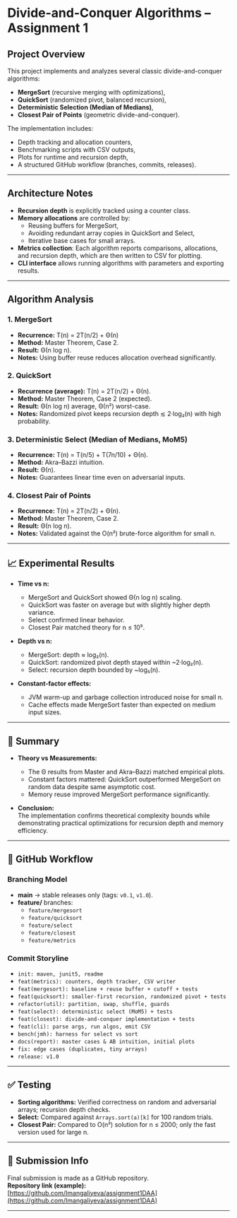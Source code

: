 # Divide-and-Conquer Algorithms – Assignment 1

##  Project Overview
This project implements and analyzes several classic divide-and-conquer algorithms:
- **MergeSort** (recursive merging with optimizations),
- **QuickSort** (randomized pivot, balanced recursion),
- **Deterministic Selection (Median of Medians)**,
- **Closest Pair of Points** (geometric divide-and-conquer).

The implementation includes:
- Depth tracking and allocation counters,
- Benchmarking scripts with CSV outputs,
- Plots for runtime and recursion depth,
- A structured GitHub workflow (branches, commits, releases).

---

##  Architecture Notes
- **Recursion depth** is explicitly tracked using a counter class.
- **Memory allocations** are controlled by:
  - Reusing buffers for MergeSort,
  - Avoiding redundant array copies in QuickSort and Select,
  - Iterative base cases for small arrays.
- **Metrics collection**: Each algorithm reports comparisons, allocations, and recursion depth, which are then written to CSV for plotting.
- **CLI interface** allows running algorithms with parameters and exporting results.

---

##  Algorithm Analysis

### 1. MergeSort
- **Recurrence:** T(n) = 2T(n/2) + Θ(n)
- **Method:** Master Theorem, Case 2.
- **Result:** Θ(n log n).
- **Notes:** Using buffer reuse reduces allocation overhead significantly.

### 2. QuickSort
- **Recurrence (average):** T(n) = 2T(n/2) + Θ(n).
- **Method:** Master Theorem, Case 2 (expected).
- **Result:** Θ(n log n) average, Θ(n²) worst-case.
- **Notes:** Randomized pivot keeps recursion depth ≲ 2·log₂(n) with high probability.

### 3. Deterministic Select (Median of Medians, MoM5)
- **Recurrence:** T(n) = T(n/5) + T(7n/10) + Θ(n).
- **Method:** Akra–Bazzi intuition.
- **Result:** Θ(n).
- **Notes:** Guarantees linear time even on adversarial inputs.

### 4. Closest Pair of Points
- **Recurrence:** T(n) = 2T(n/2) + Θ(n).
- **Method:** Master Theorem, Case 2.
- **Result:** Θ(n log n).
- **Notes:** Validated against the O(n²) brute-force algorithm for small n.

---

## 📈 Experimental Results

- **Time vs n:**
  - MergeSort and QuickSort showed Θ(n log n) scaling.
  - QuickSort was faster on average but with slightly higher depth variance.
  - Select confirmed linear behavior.
  - Closest Pair matched theory for n ≤ 10⁵.

- **Depth vs n:**
  - MergeSort: depth ≈ log₂(n).
  - QuickSort: randomized pivot depth stayed within ~2·log₂(n).
  - Select: recursion depth bounded by ~log₅(n).

- **Constant-factor effects:**
  - JVM warm-up and garbage collection introduced noise for small n.
  - Cache effects made MergeSort faster than expected on medium input sizes.

---

## 📑 Summary
- **Theory vs Measurements:**
  - The Θ results from Master and Akra–Bazzi matched empirical plots.
  - Constant factors mattered: QuickSort outperformed MergeSort on random data despite same asymptotic cost.
  - Memory reuse improved MergeSort performance significantly.

- **Conclusion:**  
  The implementation confirms theoretical complexity bounds while demonstrating practical optimizations for recursion depth and memory efficiency.

---

## 🔀 GitHub Workflow

### Branching Model
- **main** → stable releases only (tags: `v0.1`, `v1.0`).
- **feature/** branches:
  - `feature/mergesort`
  - `feature/quicksort`
  - `feature/select`
  - `feature/closest`
  - `feature/metrics`

### Commit Storyline
- `init: maven, junit5, readme`
- `feat(metrics): counters, depth tracker, CSV writer`
- `feat(mergesort): baseline + reuse buffer + cutoff + tests`
- `feat(quicksort): smaller-first recursion, randomized pivot + tests`
- `refactor(util): partition, swap, shuffle, guards`
- `feat(select): deterministic select (MoM5) + tests`
- `feat(closest): divide-and-conquer implementation + tests`
- `feat(cli): parse args, run algos, emit CSV`
- `bench(jmh): harness for select vs sort`
- `docs(report): master cases & AB intuition, initial plots`
- `fix: edge cases (duplicates, tiny arrays)`
- `release: v1.0`

---

## ✅ Testing
- **Sorting algorithms:** Verified correctness on random and adversarial arrays; recursion depth checks.
- **Select:** Compared against `Arrays.sort(a)[k]` for 100 random trials.
- **Closest Pair:** Compared to O(n²) solution for n ≤ 2000; only the fast version used for large n.

---

## 📎 Submission Info
Final submission is made as a GitHub repository.  
**Repository link (example):**  
[https://github.com/Imangaliyeva/assignment1DAA](https://github.com/Imangaliyeva/assignment1DAA)

---
